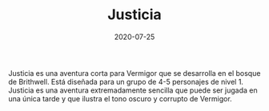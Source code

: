 ﻿---
title: Justicia
summary: El tranquilo devenir de los pjs los hace pasar por Thaon, donde se veran envueltos en una trama de asesinato y venganza
authors:
  - José Manuel Palacios Rodrigo
date: 2020-07-25
type: post
categories:
- Vermigor
tags:
- misterio
- investigacion
minlevels: "1"
maxlevels: "2"
prices: Gratis
session: "1"
mincharacters: "4"
maxcharacters: "5"
eval: oficial
cover: "justicia.jpg"
download: "justicia.pdf"
moreinfo: "https://holocubierta.com/225-dia-del-rol-gratis-2020"
license: "OGL"
draft: false

---

Justicia es una aventura corta para Vermigor que se desarrolla en el bosque de Brithwell.
Está diseñada para un grupo de 4-5 personajes de nivel 1.
Justicia es una aventura extremadamente sencilla que puede ser jugada en una única tarde y que ilustra el tono oscuro y corrupto de Vermigor.
